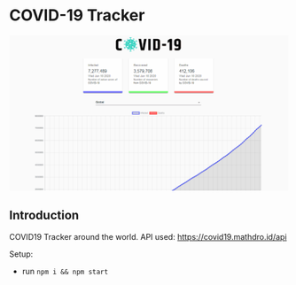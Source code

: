 # COVID-19 Tracker
![COVID-19 Tracker](src/images/covid19_tracker.gif)

## Introduction
COVID19 Tracker around the world.
API used: https://covid19.mathdro.id/api

Setup:
- run ```npm i && npm start```
